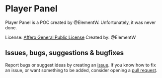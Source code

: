 # Player Panel
Player Panel is a POC created by @ElementW.
Unfortunately, it was never done.

License: [Affero General Public License](https://github.com/MinetestForFun/ppanel/blob/master/LICENSE.md)
Created by: @ElementW

## Issues, bugs, suggestions & bugfixes
Report bugs or suggest ideas by creating an [issue](https://github.com/MinetestForFun/ppanel/issues/new).
If you know how to fix an issue, or want something to be added, consider opening a [pull request](https://github.com/MinetestForFun/ppanel/compare).